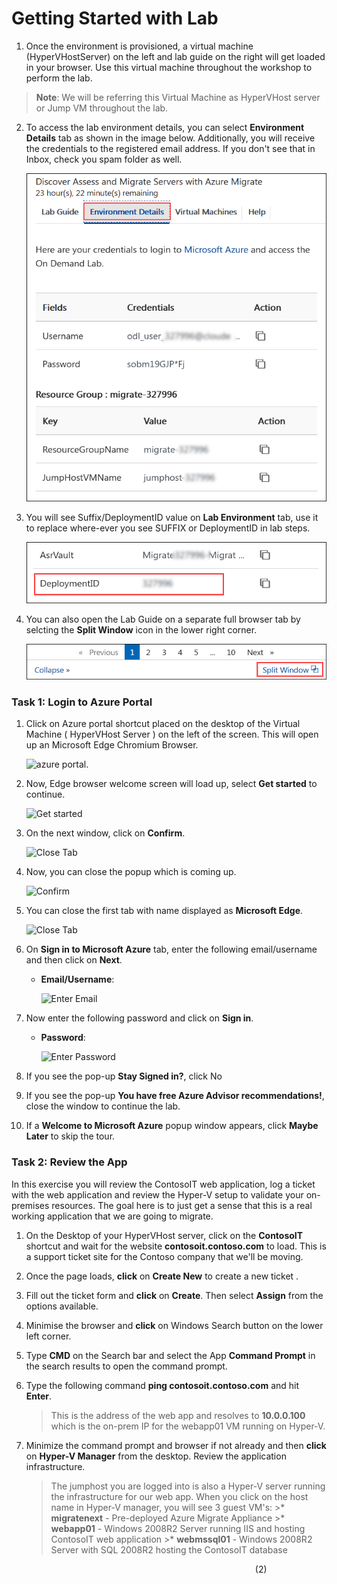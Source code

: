 # Getting Started with Lab

1. Once the environment is provisioned, a virtual machine (HyperVHostServer) on the left and lab guide on the right will get loaded in your browser. Use this virtual machine throughout the workshop to perform the lab. 

 > **Note**: We will be referring this Virtual Machine as HyperVHost server or Jump VM throughout the lab.

2. To access the lab environment details, you can select **Environment Details** tab as shown in the image below. Additionally, you will receive the credentials to the registered email address. If you don't see that in Inbox, check you spam folder as well.

   ![](image/discover_envdetails.png "Lab Environment")
 
3. You will see Suffix/DeploymentID value on **Lab Environment** tab, use it to replace where-ever you see SUFFIX or DeploymentID in lab steps.
   
   ![](image/deployment_id.png "Deployment ID")
 
4. You can also open the Lab Guide on a separate full browser tab by selcting the **Split Window** icon in the lower right corner.

   ![](image/split_window.png "Lab Guide")
 
### Task 1: Login to Azure Portal

1. Click on Azure portal shortcut placed on the desktop of the Virtual Machine ( HyperVHost Server ) on the left of the screen. This will open up an Microsoft Edge Chromium Browser.

   ![azure portal.](image/azureportal.png)
   
2. Now, Edge browser welcome screen will load up, select **Get started** to continue.

   ![](image/edge-get-started-window.png "Get started")
   
3. On the next window, click on **Confirm**.

   ![](image/click-sign-in-to-microsoft-azure-tab.png "Close Tab")
   
4. Now, you can close the popup which is coming up.

   ![](image/edge-continue.png "Confirm")
   
5. You can close the first tab with name displayed as **Microsoft Edge**.

   ![](image/close-tab.png "Close Tab")
   
6. On **Sign in to Microsoft Azure** tab, enter the following email/username and then click on **Next**. 
   * **Email/Username**: <inject key="AzureAdUserEmail"></inject>
   
     ![](image/azure-login-enter-email.png "Enter Email")
     
7. Now enter the following password and click on **Sign in**.
   * **Password**: <inject key="AzureAdUserPassword"></inject>
   
     ![](image/azure-login-enter-password1.png "Enter Password")
     
8. If you see the pop-up **Stay Signed in?**, click No

9. If you see the pop-up **You have free Azure Advisor recommendations!**, close the window to continue the lab.

10. If a **Welcome to Microsoft Azure** popup window appears, click **Maybe Later** to skip the tour.
   
### Task 2: Review the App

In this exercise you will review the ContosoIT web application, log a ticket with the web application and review the Hyper-V setup to validate your on-premises resources.  The goal here is to just get a sense that this is a real working application that we are going to migrate.

1. On the Desktop of your HyperVHost server, click on the **ContosoIT** shortcut and wait for the website **contosoit.contoso.com** to load.  This is a support ticket site for the Contoso company that we'll be moving.

2. Once the page loads, **click** on **Create New** to create a new ticket .

3. Fill out the ticket form and **click** on **Create**. Then select **Assign** from the options available.	

4. Minimise the browser and **click** on Windows Search button on the lower left corner.

5. Type **CMD** on the Search bar and select the App **Command Prompt** in the search results to open the command prompt.

6. Type the following command **ping contosoit.contoso.com** and hit **Enter**.

      >This is the address of the web app and resolves to **10.0.0.100** which is the on-prem IP for the webapp01 VM running on Hyper-V.

7. Minimize the command prompt and browser if not already and then **click** on **Hyper-V Manager** from the desktop. Review the application infrastructure.

	>The jumphost you are logged into is also a Hyper-V server running the infrastructure for our web app. When you click on the host name in Hyper-V manager, **<inject key="jumphostVmName" />** you will see 3 guest VM's:
     	>*  **migratenext** - Pre-deployed Azure Migrate Appliance
     	>*  **webapp01** - Windows 2008R2 Server running IIS and hosting ContosoIT web application
     	>*  **webmssql01** - Windows 2008R2 Server with SQL 2008R2 hosting the ContosoIT database



&nbsp;&nbsp;&nbsp;&nbsp;&nbsp;&nbsp;&nbsp;&nbsp;&nbsp;&nbsp;&nbsp;&nbsp;&nbsp;&nbsp;&nbsp;&nbsp;&nbsp;&nbsp;&nbsp;&nbsp;&nbsp;&nbsp;&nbsp;&nbsp;&nbsp;&nbsp;&nbsp;&nbsp;&nbsp;&nbsp;&nbsp;&nbsp;&nbsp;&nbsp;&nbsp;&nbsp;&nbsp;&nbsp;&nbsp;&nbsp;&nbsp;&nbsp;&nbsp;&nbsp;&nbsp;&nbsp;&nbsp;&nbsp;&nbsp;&nbsp;&nbsp;&nbsp;&nbsp;&nbsp;&nbsp;&nbsp;&nbsp;&nbsp;&nbsp;&nbsp;&nbsp;&nbsp;&nbsp;&nbsp;&nbsp;&nbsp;&nbsp;&nbsp;&nbsp;&nbsp;&nbsp;&nbsp;&nbsp;&nbsp;&nbsp;&nbsp;&nbsp;&nbsp;&nbsp;&nbsp;&nbsp;&nbsp;&nbsp;&nbsp;&nbsp;&nbsp;&nbsp;&nbsp;&nbsp;&nbsp;&nbsp;&nbsp;&nbsp;&nbsp;&nbsp;&nbsp;&nbsp;&nbsp;&nbsp;(2)
